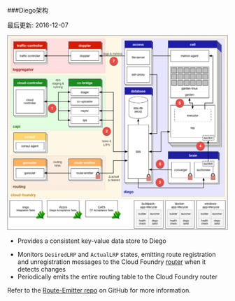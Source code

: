 <!--
##Diego Architecture

Page last updated: December 7, 2016
-->
###Diego架构

最后更新: 2016-12-07

<!--
This topic provides an overview of the structure and components of Diego, the new container management system for Cloud Foundry.

To deploy Diego, see the GitHub Diego-Release.
-->

<!--
###Diego Architecture
-->

<!--
Cloud Foundry has used two architectures for managing application containers: [Droplet Execution Agents] (DEA) and Diego. With the DEA architecture, the [Cloud Controller] schedules and manages applications on the DEA nodes. In the newer Diego architecture, Diego components replace the DEAs and the [Health Manager (HM9000)], and assume application scheduling and management responsibility from the Cloud Controller.

Refer to the following diagram and descriptions for information about the way Diego handles application requests.
-->

![diego-flow](../../images/general-information/cloud-foundry-concepts/diego-flow.png)

<!--
View a larger version of this image at the [Diego Design Notes repo].

1. The Cloud Controller passes requests to stage and run applications to the [Cloud Controller Bridge] (CC-Bridge).
2. The CC-Bridge translates staging and running requests into [Tasks and Long Running Processes] (LRPs), then submits these to the [Bulletin Board System] (BBS) through an API over HTTP.
3. The BBS submits the Tasks and LRPs to the [Auctioneer], part of the [Diego Brain].
4. The Auctioneer distributes these Tasks and LRPs to [Cells] through an [Auction]. The Diego Brain communicates with Diego Cells using SSL/TLS protocol.
5. Once the Auctioneer assigns a Task or LRP to a Cell, an in-process [Executor] creates a [Garden] container in the Cell. The Task or LRP runs in the container.
6. The [BBS] tracks desired LRPs, running LRP instances, and in-flight Tasks. It also periodically analyzes this information and corrects discrepancies to ensure consistency between `ActualLRP` and `DesiredLRP` counts.
7. The [Metron Agent], part of the Cell, forwards application logs, errors, and metrics to the Cloud Foundry Loggregator. For more information, see the [Application Logging in Cloud Foundry] topic.
-->

<!--
###Diego Core Components
-->

<!--
Components in the Diego core run and monitor Tasks and LRPs. The core consists of the following major areas:

* [Brain]
* [Cells]
* [Database VMs]
* [Access VMs]
* [Consul]
-->

<!--
####Diego Brain
-->

<!--
Diego Brain components distribute Tasks and LRPs to Diego Cells, and correct discrepancies between `ActualLRP` and `DesiredLRP` counts to ensure fault-tolerance and long-term consistency. The Diego Brain consists of the Auctioneer.
-->

<!--
####Auctioneer
-->

<!--
Uses the [auction package] to run Diego Auctions for Tasks and LRPs
Communicates with Cell [Reps] over SSL/TLS
Maintains a lock in the BBS that restricts auctions to one Auctioneer at a time
Refer to the [Auctioneer repo] on GitHub for more information.
-->

<!--
####Diego Cell Components
-->

<!--
Diego Cell components manage and maintain Tasks and LRPs.
-->

<!--
#####Rep
-->

<!--
* Represents a Cell in Diego Auctions for Tasks and LRPs
* Mediates all communication between the Cell and the BBS
* Ensures synchronization between the set of Tasks and LRPs in the BBS with the containers present on the Cell
* Maintains the presence of the Cell in the BBS
* Runs Tasks and LRPs by asking the in-process Executor to create a container and RunAction recipes

Refer to the [Rep repo] on GitHub for more information.
-->

<!--
#####Executor
-->

<!--
Runs as a logical process inside the Rep
Implements the generic Executor actions detailed in the [API documentation]
Streams `STDOUT` and `STDERR` to the Metron agent running on the Cell
Refer to the [Executor repo] on GitHub for more information.
-->

<!--
#####Garden
-->

<!--
Provides a platform-independent server and clients to manage Garden containers
Defines the [Garden-runC] interface for container implementation
See the [Garden] topic or the [Garden repository] on GitHub for more information.
-->

<!--
#####Metron Agent
-->

<!--
Forwards application logs, errors, and application and Diego metrics to the [Loggregator] Doppler component

Refer to the [Metron repo] on GitHub for more information.
-->

<!--
#####Database VMs
-->

<!--
**Diego Bulletin Board System**

* Maintains a real-time representation of the state of the Diego cluster, including all desired LRPs, running LRP instances, and in-flight Tasks
* Provides an RPC-style API over HTTP to [Diego Core] components and external clients, including the [SSH Proxy], [CC-Bridge], and [Route Emitter].
* Ensure consistency and fault tolerance for Tasks and LRPs by comparing desired state (stored in the database) with actual state (from running instances)
* Acts to keep `DesiredLRP` count and `ActualLRP` count synchronized in the following ways:
  * If the `DesiredLRP` count exceeds the `ActualLRP` count, requests a start auction from the Auctioneer
  * If the `ActualLRP` count exceeds the `DesiredLRP` count, sends a stop message to the Rep on the Cell hosting an instance
* Monitors for potentially missed messages, resending them if necessary

Refer to the [Bulletin Board System repo] on GitHub for more information.
-->

<!--
#####MySQL
-->

* Provides a consistent key-value data store to Diego

<!--
####Access VMs
-->

<!--
#####File Server
-->

<!--
* This “blobstore” serves static assets that can include general-purpose [App Lifecycle binaries] and application-specific droplets and build artifacts.

Refer to the [File Server repo] on GitHub for more information.
-->

<!--
#####SSH Proxy
-->

<!--
* Brokers connections between SSH clients and SSH servers running inside instance containers

Refer to Understanding Application SSH, Application SSH Overview, or the Diego SSH Github repo for more information.
-->

<!--
#####Consul
-->

<!--
* Provides dynamic service registration and load balancing through DNS resolution
* Provides a consistent key-value store for maintenance of distributed locks and component presence

Refer to the Consul repo on GitHub for more information.
-->

<!--
#####Go MySQL Driver
-->

<!--
The Diego BBS stores data in MySQL. Diego uses the Go MySQL Driver to communicate with MySQL.

Refer to the Go MySQL Driver repo on GitHub for more information.
-->

<!--
###Cloud Controller Bridge Components
-->

<!--
The Cloud Controller Bridge (CC-Bridge) components translate app-specific requests from the Cloud Controller to the BBS. These components include the following:
-->

<!--
####Stager
-->

<!--
* Translates staging requests from the Cloud Controller into generic Tasks and LRPs
* Sends a response to the Cloud Controller when a Task completes

Refer to the [Stager repo] on GitHub for more information.
-->

<!--
####CC-Uploader
-->

<!--
* Mediates uploads from the Executor to the Cloud Controller
* Translates simple HTTP POST requests from the Executor into complex multipart-form uploads for the Cloud Controller

Refer to the [CC-Uploader repo] on GitHub for more information.
-->

<!--
####Nsync
-->

<!--
* Listens for app requests to update the `DesiredLRPs` count and updates `DesiredLRPs` through the BBS
* Periodically polls the Cloud Controller for each app to ensure that Diego maintains accurate `DesiredLRPs` counts

Refer to the [Nsync repo] on GitHub for more information.
-->

<!--
####TPS
-->

<!--
* Provides the Cloud Controller with information about currently running LRPs to respond to `cf apps` and `cf app APP_NAME` requests
* Monitors `ActualLRP` activity for crashes and reports them the Cloud Controller

Refer to the [TPS repo] on GitHub for more information.
-->

<!--
###Platform-specific Components
-->

<!--
####Garden Backends
-->

<!--
Garden contains a set of interfaces that each platform-specific backend must implement. See the [Garden] topic or the [Garden repository] on GitHub for more information.
-->

<!--
####App Lifecycle Binaries
-->

<!--
The following three platform-specific binaries deploy applications and govern their lifecycle:

* The **Builder**, which stages a CF application. The [CC-Bridge] runs the Builder as a Task on every staging request. The Builder performs static analysis on the application code and does any necessary pre-processing before the application is first run.
* The **Launcher**, which runs a CF application. The CC-Bridge sets the Launcher as the Action on the `DesiredLRP` for the application. The Launcher executes the start command with the correct system context, including working directory and environment variables.
* The **Healthcheck**, which performs a status check on running CF application from inside the container. The [CC-Bridge] sets the Healthcheck as the Monitor action on the `DesiredLRP` for the application.


**Current Implementations**

* [Buildpack App Lifecycle] implements the Cloud Foundry buildpack-based deployment strategy.
* [Docker App Lifecycle] implements a Docker deployment strategy.

<!--
###Other Components
-->

<!--
####Route-Emitter
-->

* Monitors `DesiredLRP` and `ActualLRP` states, emitting route registration and unregistration messages to the Cloud Foundry [router] when it detects changes
* Periodically emits the entire routing table to the Cloud Foundry router

Refer to the [Route-Emitter repo] on GitHub for more information.

[Droplet Execution Agents]: http://docs.cloudfoundry.org/concepts/architecture/execution-agent.html
[Cloud Controller]: http://docs.cloudfoundry.org/concepts/architecture/cloud-controller.html
[Health Manager (HM9000)]: http://docs.cloudfoundry.org/concepts/diego/dea-vs-diego.html#hm9k
[Diego Design Notes repo]: http://htmlpreview.github.io/?https://raw.githubusercontent.com/cloudfoundry-incubator/diego-design-notes/master/clickable-diego-overview/clickable-diego-overview.html
[Cloud Controller Bridge]: http://docs.cloudfoundry.org/concepts/diego/diego-architecture.html#bridge-components
[Tasks and Long Running Processes]: http://docs.cloudfoundry.org/concepts/diego/diego-auction.html#processes
[Bulletin Board System]: http://docs.cloudfoundry.org/concepts/diego/diego-architecture.html#bbs
[Auctioneer]: http://docs.cloudfoundry.org/concepts/diego/diego-architecture.html#auctioneer
[Diego Brain]: http://docs.cloudfoundry.org/concepts/diego/diego-architecture.html#brain-components
[Cells]: http://docs.cloudfoundry.org/concepts/diego/diego-architecture.html#cell-components
[Auction]: http://docs.cloudfoundry.org/concepts/diego/diego-auction.html
[Executor]: http://docs.cloudfoundry.org/concepts/diego/diego-architecture.html#executor
[Garden]: http://docs.cloudfoundry.org/concepts/diego/diego-architecture.html#garden
[BBS]: http://docs.cloudfoundry.org/concepts/diego/diego-architecture.html#bbs
[Metron Agent]: http://docs.cloudfoundry.org/concepts/diego/diego-architecture.html#metron-agent
[Application Logging in Cloud Foundry]: http://docs.cloudfoundry.org/devguide/deploy-apps/streaming-logs.html
[Brain]: http://docs.cloudfoundry.org/concepts/diego/diego-architecture.html#brain-components
[Cells]: http://docs.cloudfoundry.org/concepts/diego/diego-architecture.html#cell-components
[Database VMs]: http://docs.cloudfoundry.org/concepts/diego/diego-architecture.html#database-vms
[Access VMs]: http://docs.cloudfoundry.org/concepts/diego/diego-architecture.html#access-vms
[Consul]: http://docs.cloudfoundry.org/concepts/diego/diego-architecture.html#consul
[auction package]: https://github.com/cloudfoundry-incubator/auction
[Reps]: http://docs.cloudfoundry.org/concepts/diego/diego-architecture.html#rep
[Auctioneer repo]: https://github.com/cloudfoundry-incubator/auctioneer
[Rep repo]: https://github.com/cloudfoundry-incubator/rep
[API documentation]: https://github.com/cloudfoundry-incubator/receptor/blob/master/doc/actions.md
[Executor repo]: https://github.com/cloudfoundry-incubator/executor
[Garden-runC]: https://github.com/cloudfoundry/garden-runc-release
[Garden]: http://docs.cloudfoundry.org/concepts/architecture/garden.html
[Garden repository]: https://github.com/cloudfoundry-incubator/garden
[Loggregator]: https://github.com/cloudfoundry/loggregator
[Metron repo]: https://github.com/cloudfoundry/loggregator/tree/develop/src/metron
[Diego Core]: http://docs.cloudfoundry.org/concepts/diego/diego-architecture.html#core
[SSH Proxy]: http://docs.cloudfoundry.org/concepts/diego/diego-architecture.html#ssh-proxy
[CC-Bridge]: http://docs.cloudfoundry.org/concepts/diego/diego-architecture.html#bridge-components
[Route Emitter]: http://docs.cloudfoundry.org/concepts/diego/diego-architecture.html#route-emitter
[Bulletin Board System repo]: https://github.com/cloudfoundry-incubator/bbs
[App Lifecycle binaries]: http://docs.cloudfoundry.org/concepts/diego/diego-architecture.html#app-lifecycles
[File Server repo]: https://github.com/cloudfoundry-incubator/file-server
[Understanding Application SSH]: http://docs.cloudfoundry.org/concepts/diego/ssh-conceptual.html
[Application SSH Overview]: http://docs.cloudfoundry.org/devguide/deploy-apps/app-ssh-overview.html
[Diego SSH Github repo]: https://github.com/cloudfoundry-incubator/diego-ssh
[Consul repo]: https://github.com/hashicorp/consul
[Go MySQL Driver repo]: https://github.com/go-sql-driver/mysql
[Stager repo]: https://github.com/cloudfoundry-incubator/stager
[CC-Uploader repo]: https://github.com/cloudfoundry-incubator/cc-uploader
[Nsync repo]: https://github.com/cloudfoundry-incubator/nsync
[TPS repo]: https://github.com/cloudfoundry-incubator/tps
[Garden]: http://docs.cloudfoundry.org/concepts/architecture/garden.html
[Garden repository]: https://github.com/cloudfoundry-incubator/garden
[CC-Bridge]: http://docs.cloudfoundry.org/concepts/diego/diego-architecture.html#bridge-components
[Buildpack App Lifecycle]: https://github.com/cloudfoundry-incubator/buildpack-app-lifecycle
[Docker App Lifecycle]: https://github.com/cloudfoundry-incubator/docker-app-lifecycle
[router]: https://github.com/cloudfoundry/gorouter
[Route-Emitter repo]: https://github.com/cloudfoundry-incubator/route-emitter
